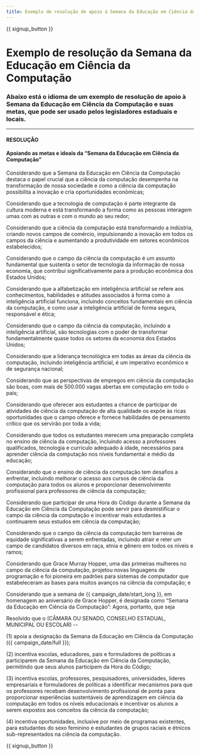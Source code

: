 ```yaml
---
title: Exemplo de resolução de apoio à Semana da Educação em Ciência da Computação e à Hora do Código
---
```


{{ signup_button }}

# Exemplo de resolução da Semana da Educação em Ciência da Computação

### Abaixo está o idioma de um exemplo de resolução de apoio à Semana da Educação em Ciência da Computação e suas metas, que pode ser usado pelos legisladores estaduais e locais.

* * *

#### **RESOLUÇÃO**  


#### Apoiando as metas e ideais da “Semana da Educação em Ciência da Computação”

Considerando que a Semana da Educação em Ciência da Computação destaca o papel crucial que a ciência da computação desempenha na transformação de nossa sociedade e como a ciência da computação possibilita a inovação e cria oportunidades econômicas;

Considerando que a tecnologia de computação é parte integrante da cultura moderna e está transformando a forma como as pessoas interagem umas com as outras e com o mundo ao seu redor;

Considerando que a ciência da computação está transformando a indústria, criando novos campos de comércio, impulsionando a inovação em todos os campos da ciência e aumentando a produtividade em setores econômicos estabelecidos;

Considerando que o campo da ciência da computação é um assunto fundamental que sustenta o setor de tecnologia da informação de nossa economia, que contribui significativamente para a produção econômica dos Estados Unidos;

Considerando que a alfabetização em inteligência artificial se refere aos conhecimentos, habilidades e atitudes associados à forma como a inteligência artificial funciona, incluindo conceitos fundamentais em ciência da computação, e como usar a inteligência artificial de forma segura, responsável e ética;

Considerando que o campo da ciência da computação, incluindo a inteligência artificial, são tecnologias com o poder de transformar fundamentalmente quase todos os setores da economia dos Estados Unidos;

Considerando que a liderança tecnológica em todas as áreas da ciência da computação, incluindo inteligência artificial, é um imperativo econômico e de segurança nacional;

Considerando que as perspectivas de empregos em ciência da computação são boas, com mais de 500.000 vagas abertas em computação em todo o país;

Considerando que oferecer aos estudantes a chance de participar de atividades de ciência da computação de alta qualidade os expõe às ricas oportunidades que o campo oferece e fornece habilidades de pensamento crítico que os servirão por toda a vida;

Considerando que todos os estudantes merecem uma preparação completa no ensino de ciência da computação, incluindo acesso a professores qualificados, tecnologia e currículo adequado à idade, necessários para aprender ciência da computação nos níveis fundamental e médio da educação;

Considerando que o ensino de ciência da computação tem desafios a enfrentar, incluindo melhorar o acesso aos cursos de ciência da computação para todos os alunos e proporcionar desenvolvimento profissional para professores de ciência da computação;

Considerando que participar de uma Hora do Código durante a Semana da Educação em Ciência da Computação pode servir para desmistificar o campo da ciência da computação e incentivar mais estudantes a continuarem seus estudos em ciência da computação;

Considerando que o campo da ciência da computação tem barreiras de equidade significativas a serem enfrentadas, incluindo atrair e reter um campo de candidatos diversos em raça, etnia e gênero em todos os níveis e ramos;

Considerando que Grace Murray Hopper, uma das primeiras mulheres no campo da ciência da computação, projetou novas linguagens de programação e foi pioneira em padrões para sistemas de computador que estabeleceram as bases para muitos avanços na ciência da computação; e

Considerando que a semana de {{ campaign_date/start_long }}, em homenagem ao aniversário de Grace Hopper, é designada como “Semana da Educação em Ciência da Computação”: Agora, portanto, que seja <br />

Resolvido que o (CÂMARA OU SENADO, CONSELHO ESTADUAL, MUNICIPAL OU ESCOLAR) --

(1) apoia a designação da Semana da Educação em Ciência da Computação ({{ campaign_date/full }});

(2) incentiva escolas, educadores, pais e formuladores de políticas a participarem da Semana da Educação em Ciência da Computação, permitindo que seus alunos participem da Hora do Código;

(3) incentiva escolas, professores, pesquisadores, universidades, líderes empresariais e formuladores de políticas a identificar mecanismos para que os professores recebam desenvolvimento profissional de ponta para proporcionar experiências sustentáveis de aprendizagem em ciência da computação em todos os níveis educacionais e incentivar os alunos a serem expostos aos conceitos da ciência da computação;

(4) incentiva oportunidades, inclusive por meio de programas existentes, para estudantes do sexo feminino e estudantes de grupos raciais e étnicos sub-representados na ciência da computação.

{{ signup_button }}
